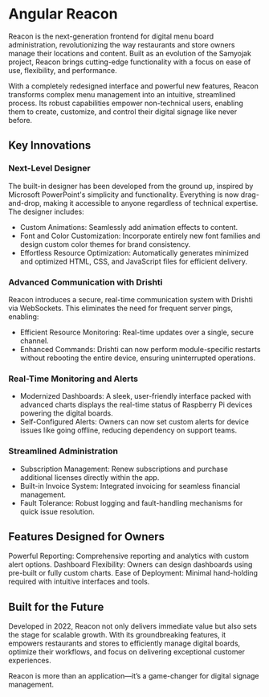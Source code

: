 # Angular Reacon
Reacon is the next-generation frontend for digital menu board administration, revolutionizing the way restaurants and store owners manage their locations and content. Built as an evolution of the Samyojak project, Reacon brings cutting-edge functionality with a focus on ease of use, flexibility, and performance.

With a completely redesigned interface and powerful new features, Reacon transforms complex menu management into an intuitive, streamlined process. Its robust capabilities empower non-technical users, enabling them to create, customize, and control their digital signage like never before.

## Key Innovations
### Next-Level Designer
The built-in designer has been developed from the ground up, inspired by Microsoft PowerPoint's simplicity and functionality. Everything is now drag-and-drop, making it accessible to anyone regardless of technical expertise. The designer includes:

* Custom Animations: Seamlessly add animation effects to content.
* Font and Color Customization: Incorporate entirely new font families and design custom color themes for brand consistency.
* Effortless Resource Optimization: Automatically generates minimized and optimized HTML, CSS, and JavaScript files for efficient delivery.


### Advanced Communication with Drishti
Reacon introduces a secure, real-time communication system with Drishti via WebSockets. This eliminates the need for frequent server pings, enabling:

* Efficient Resource Monitoring: Real-time updates over a single, secure channel.
* Enhanced Commands: Drishti can now perform module-specific restarts without rebooting the entire device, ensuring uninterrupted operations.


### Real-Time Monitoring and Alerts
* Modernized Dashboards: A sleek, user-friendly interface packed with advanced charts displays the real-time status of Raspberry Pi devices powering the digital boards.
* Self-Configured Alerts: Owners can now set custom alerts for device issues like going offline, reducing dependency on support teams.


### Streamlined Administration
* Subscription Management: Renew subscriptions and purchase additional licenses directly within the app.
* Built-in Invoice System: Integrated invoicing for seamless financial management.
* Fault Tolerance: Robust logging and fault-handling mechanisms for quick issue resolution.


## Features Designed for Owners
Powerful Reporting: Comprehensive reporting and analytics with custom alert options.
Dashboard Flexibility: Owners can design dashboards using pre-built or fully custom charts.
Ease of Deployment: Minimal hand-holding required with intuitive interfaces and tools.


## Built for the Future
Developed in 2022, Reacon not only delivers immediate value but also sets the stage for scalable growth. With its groundbreaking features, it empowers restaurants and stores to efficiently manage digital boards, optimize their workflows, and focus on delivering exceptional customer experiences.

Reacon is more than an application—it’s a game-changer for digital signage management.

